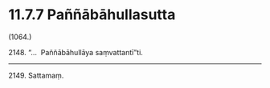 

# 11.7.7 Paññābāhullasutta




(1064.)

2148\. “…  Paññābāhullāya saṃvattantī”ti.

---

2149\. Sattamaṃ.





